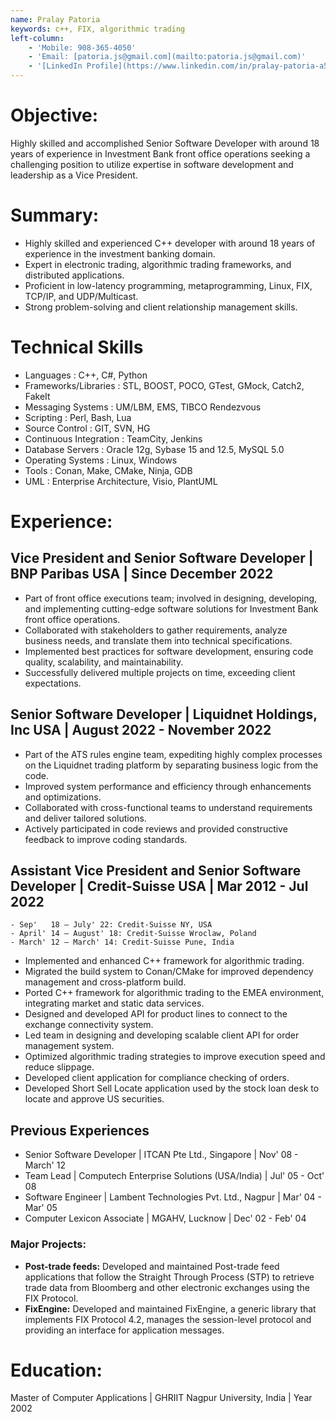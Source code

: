 ```yaml
---
name: Pralay Patoria
keywords: c++, FIX, algorithmic trading
left-column:
    - 'Mobile: 908-365-4050'
    - 'Email: [patoria.js@gmail.com](mailto:patoria.js@gmail.com)'
    - '[LinkedIn Profile](https://www.linkedin.com/in/pralay-patoria-a5966a31)'
---
```


# Objective:
Highly skilled and accomplished Senior Software Developer with around 18 years
of experience in Investment Bank front office operations seeking a challenging
position to utilize expertise in software development and leadership as a Vice
President.

# Summary:
- Highly skilled and experienced C++ developer with around 18 years of
  experience in the investment banking domain.
- Expert in electronic trading, algorithmic trading frameworks, and distributed
  applications.
- Proficient in low-latency programming, metaprogramming, Linux, FIX, TCP/IP,
  and UDP/Multicast.
- Strong problem-solving and client relationship management skills.

# Technical Skills
- Languages              : C++, C#, Python
- Frameworks/Libraries   : STL, BOOST, POCO, GTest, GMock, Catch2, FakeIt
- Messaging Systems      : UM/LBM, EMS, TIBCO Rendezvous
- Scripting              : Perl, Bash, Lua
- Source Control         : GIT, SVN, HG
- Continuous Integration : TeamCity, Jenkins
- Database Servers       : Oracle 12g, Sybase 15 and 12.5, MySQL 5.0
- Operating Systems      : Linux, Windows
- Tools                  : Conan, Make, CMake, Ninja, GDB
- UML                    : Enterprise Architecture, Visio, PlantUML

# Experience:
## Vice President and Senior Software Developer | BNP Paribas USA | Since December 2022
- Part of front office executions team; involved in designing, developing, and
  implementing cutting-edge software solutions for Investment Bank front office
  operations.
- Collaborated with stakeholders to gather requirements, analyze business needs,
  and translate them into technical specifications.
- Implemented best practices for software development, ensuring code quality,
  scalability, and maintainability.
- Successfully delivered multiple projects on time, exceeding client
  expectations.

## Senior Software Developer | Liquidnet Holdings, Inc USA | August 2022 - November 2022
- Part of the ATS rules engine team, expediting highly complex processes on the
  Liquidnet trading platform by separating business logic from the code.
- Improved system performance and efficiency through enhancements and
  optimizations.
- Collaborated with cross-functional teams to understand requirements and
  deliver tailored solutions.
- Actively participated in code reviews and provided constructive feedback to
  improve coding standards.

## Assistant Vice President and Senior Software Developer | Credit-Suisse USA | Mar 2012 - Jul 2022
    - Sep'   18 – July' 22: Credit-Suisse NY, USA
    - April' 14 – August' 18: Credit-Suisse Wroclaw, Poland
    - March' 12 – March' 14: Credit-Suisse Pune, India
- Implemented and enhanced C++ framework for algorithmic trading.
- Migrated the build system to Conan/CMake for improved dependency management
  and cross-platform build.
- Ported C++ framework for algorithmic trading to the EMEA environment,
  integrating market and static data services.
- Designed and developed API for product lines to connect to the exchange
  connectivity system.
- Led team in designing and developing scalable client API for order management
  system.
- Optimized algorithmic trading strategies to improve execution speed and reduce
  slippage.
- Developed client application for compliance checking of orders.
- Developed Short Sell Locate application used by the stock loan desk to locate and
  approve US securities.

## Previous Experiences
- Senior Software Developer  | ITCAN Pte Ltd., Singapore                  | Nov' 08 - March' 12
- Team Lead                  | Computech Enterprise Solutions (USA/India) | Jul' 05 - Oct' 08
- Software Engineer          | Lambent Technologies Pvt. Ltd., Nagpur     | Mar' 04 - Mar' 05
- Computer Lexicon Associate | MGAHV, Lucknow                             | Dec' 02 - Feb' 04

### Major Projects:
- **Post-trade feeds:** Developed and maintained Post-trade feed applications
    that follow the Straight Through Process (STP) to retrieve trade data from
    Bloomberg and other electronic exchanges using the FIX Protocol.
- **FixEngine:** Developed and maintained FixEngine, a generic library that
    implements FIX Protocol 4.2, manages the session-level protocol and
    providing an interface for application messages.

# Education:
Master of Computer Applications | GHRIIT Nagpur University, India | Year 2002
